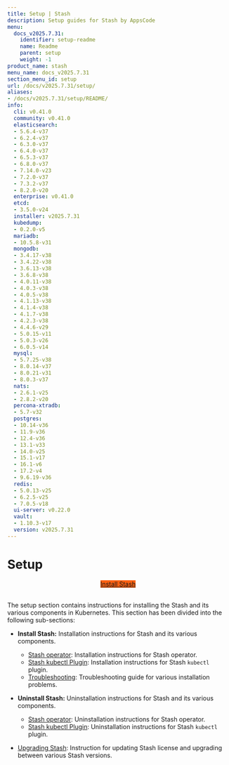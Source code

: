 ```yaml
---
title: Setup | Stash
description: Setup guides for Stash by AppsCode
menu:
  docs_v2025.7.31:
    identifier: setup-readme
    name: Readme
    parent: setup
    weight: -1
product_name: stash
menu_name: docs_v2025.7.31
section_menu_id: setup
url: /docs/v2025.7.31/setup/
aliases:
- /docs/v2025.7.31/setup/README/
info:
  cli: v0.41.0
  community: v0.41.0
  elasticsearch:
  - 5.6.4-v37
  - 6.2.4-v37
  - 6.3.0-v37
  - 6.4.0-v37
  - 6.5.3-v37
  - 6.8.0-v37
  - 7.14.0-v23
  - 7.2.0-v37
  - 7.3.2-v37
  - 8.2.0-v20
  enterprise: v0.41.0
  etcd:
  - 3.5.0-v24
  installer: v2025.7.31
  kubedump:
  - 0.2.0-v5
  mariadb:
  - 10.5.8-v31
  mongodb:
  - 3.4.17-v38
  - 3.4.22-v38
  - 3.6.13-v38
  - 3.6.8-v38
  - 4.0.11-v38
  - 4.0.3-v38
  - 4.0.5-v38
  - 4.1.13-v38
  - 4.1.4-v38
  - 4.1.7-v38
  - 4.2.3-v38
  - 4.4.6-v29
  - 5.0.15-v11
  - 5.0.3-v26
  - 6.0.5-v14
  mysql:
  - 5.7.25-v38
  - 8.0.14-v37
  - 8.0.21-v31
  - 8.0.3-v37
  nats:
  - 2.6.1-v25
  - 2.8.2-v20
  percona-xtradb:
  - 5.7-v32
  postgres:
  - 10.14-v36
  - 11.9-v36
  - 12.4-v36
  - 13.1-v33
  - 14.0-v25
  - 15.1-v17
  - 16.1-v6
  - 17.2-v4
  - 9.6.19-v36
  redis:
  - 5.0.13-v25
  - 6.2.5-v25
  - 7.0.5-v18
  ui-server: v0.22.0
  vault:
  - 1.10.3-v17
  version: v2025.7.31
---
```


# Setup

<div style="text-align: center;">
  <a class="button is-info is-medium is-active has-text-weight-normal" href="/docs/v2025.7.31/setup/install/stash/"  style="background:#FC6011; width: 18rem;">Install Stash</a>
</div>
<br>

The setup section contains instructions for installing the Stash and its various components in Kubernetes. This section has been divided into the following sub-sections:

- **Install Stash:** Installation instructions for Stash and its various components.
  - [Stash operator](/docs/v2025.7.31/setup/install/stash/): Installation instructions for Stash operator.
  - [Stash kubectl Plugin](/docs/v2025.7.31/setup/install/kubectl-plugin/): Installation instructions for Stash `kubectl` plugin.
  - [Troubleshooting](/docs/v2025.7.31/setup/install/troubleshooting/): Troubleshooting guide for various installation problems.

- **Uninstall Stash:** Uninstallation instructions for Stash and its various components.
  - [Stash operator](/docs/v2025.7.31/setup/uninstall/stash/): Uninstallation instructions for Stash operator.
  - [Stash kubectl Plugin](/docs/v2025.7.31/setup/uninstall/kubectl-plugin/): Uninstallation instructions for Stash `kubectl` plugin.

- [Upgrading Stash](/docs/v2025.7.31/setup/upgrade/): Instruction for updating Stash license and upgrading between various Stash versions.
